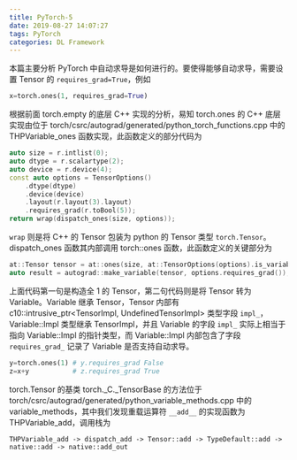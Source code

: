 ```yaml
---
title: PyTorch-5
date: 2019-08-27 14:07:27
tags: PyTorch
categories: DL Framework
---
```

本篇主要分析 PyTorch 中自动求导是如何进行的。要使得能够自动求导，需要设置 Tensor 的 `requires_grad=True`，例如
```python
x=torch.ones(1, requires_grad=True)
```
根据前面 torch.empty 的底层 C++ 实现的分析，易知 torch.ones 的 C++ 底层实现由位于 torch/csrc/autograd/generated/python_torch_functions.cpp 中的 THPVariable_ones 函数实现，此函数定义的部分代码为
```c++
auto size = r.intlist(0);
auto dtype = r.scalartype(2);
auto device = r.device(4);
const auto options = TensorOptions()
    .dtype(dtype)
    .device(device)
    .layout(r.layout(3).layout)
    .requires_grad(r.toBool(5));
return wrap(dispatch_ones(size, options));
```
`wrap` 则是将 C++ 的 Tensor 包装为 python 的 Tensor 类型 `torch.Tensor`。dispatch_ones 函数其内部调用 torch::ones 函数，此函数定义的关键部分为
```c++
at::Tensor tensor = at::ones(size, at::TensorOptions(options).is_variable(false));
auto result = autograd::make_variable(tensor, options.requires_grad());
```
上面代码第一句是构造全 1 的 Tensor，第二句代码则是将 Tensor 转为 Variable。Variable 继承 Tensor，Tensor 内部有 c10::intrusive_ptr<TensorImpl, UndefinedTensorImpl> 类型字段 `impl_`，Variable::Impl 类型继承 TensorImpl，并且 Variable 的字段 `impl_` 实际上相当于指向 Variable::Impl 的指针类型，而 Variable::Impl 内部包含了字段 `requires_grad_` 记录了 Variable 是否支持自动求导。

```python
y=torch.ones(1) # y.requires_grad False
z=x+y           # z.requires_grad True
```

torch.Tensor 的基类 torch._C._TensorBase 的方法位于 torch/csrc/autograd/generated/python_variable_methods.cpp 中的 variable_methods，其中我们发现重载运算符 `__add__` 的实现函数为 THPVariable_add，调用栈为
```
THPVariable_add -> dispatch_add -> Tensor::add -> TypeDefault::add -> native::add -> native::add_out
```


